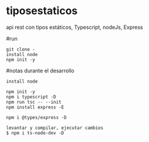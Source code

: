 # tiposestaticos
api rest con tipos estáticos, Typescript, nodeJs, Express



#run
```
git clone -
install node
npm init -y

```


#notas durante el desarrollo
```
install node

npm init -y
npm i typescript -D
npm run tsc -- --init
npm install express -E

npm i @types/express -D

levantar y compilar, ejecutar cambios 
$ npm i ts-node-dev -D
```